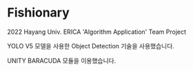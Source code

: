 # Fishionary
 2022 Hayang Univ. ERICA 'Algorithm Application' Team Project

YOLO V5 모델을 사용한 Object Detection 기술을 사용했습니다.

UNITY BARACUDA 모듈을 이용했습니다.


